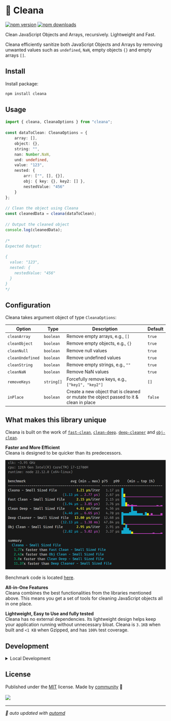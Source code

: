 # 🧼 Cleana

<!-- automd:badges color=yellow -->

[![npm version](https://img.shields.io/npm/v/cleana?color=yellow)](https://npmjs.com/package/cleana)
[![npm downloads](https://img.shields.io/npm/dm/cleana?color=yellow)](https://npm.chart.dev/cleana)

<!-- /automd -->

Clean JavaScript Objects and Arrays, recursively. Lightweight and Fast.

Cleana efficiently sanitize both JavaScript Objects and Arrays by removing unwanted values such as `undefined`, `NaN`, empty objects `{}` and empty arrays `[]`.

## Install

Install package:

<!-- automd:pm-install -->

```sh
npm install cleana
```
## Usage

```ts
import { cleana, CleanaOptions } from "cleana";

const dataToClean: CleanaOptions = {
    array: [],
    object: {},
    string: "",
    nan: Number.NaN,
    und: undefined,
    value: "123",
    nested: {
        arr: ["", [], {}],
        obj: { key: {}, key2: [] },
        nestedValue: "456"
    }
};

// Clean the object using Cleana
const cleanedData = cleana(dataToClean);

// Output the cleaned object
console.log(cleanedData);

/*
Expected Output:

{
  value: "123",
  nested: {
    nestedValue: "456"
  }
}
*/
```

## Configuration

Cleana takes argument object of type `CleanaOptions`:

| Option          | Type          | Description                                                             | Default  |
|-----------------|---------------|-------------------------------------------------------------------------|----------|
| `cleanArray`    | `boolean`     | Remove empty arrays, e.g., `[]`                                        | `true`   |
| `cleanObject`   | `boolean`     | Remove empty objects, e.g., `{}`                                       | `true`   |
| `cleanNull`     | `boolean`     | Remove null values                                                      | `true`   |
| `cleanUndefined`| `boolean`     | Remove undefined values                                                 | `true`   |
| `cleanString`   | `boolean`     | Remove empty strings, e.g., `""`                                       | `true`   |
| `cleanNaN`      | `boolean`     | Remove NaN values                                                      | `true`   |
| `removeKeys`    | `string[]`    | Forcefully remove keys, e.g., `["key1", "key2"]`                      | `[]`     |
| `inPlace`       | `boolean`     | Create a new object that is cleaned or mutate the object passed to it & clean in place | `false`  |

## What makes this library unique

Cleana is built on the work of [`fast-clean`](https://github.com/Youssef93/fast-clean), [`clean-deep`](https://github.com/nunofgs/clean-deep). [`deep-cleaner`](https://github.com/darksinge/deep-cleaner) and [`obj-clean`](https://www.npmjs.com/package/obj-clean).

**Faster and More Efficient**
<br>
Cleana is designed to be quicker than its predecessors.

![Benchmark for small-sized json](./assets/benchmark-small.png)

Benchmark code is located [here](https://github.com/Saeid-Za/cleana/tree/main/benchmark).

**All-in-One Features**
<br>
Cleana combines the best functionalities from the libraries mentioned above. This means you get a set of tools for cleaning JavaScript objects all in one place.

**Lightweight, Easy to Use and fully tested**
<br>
Cleana has no external dependencies. Its lightweight design helps keep your application running without unnecessary bloat. Cleana is `3.1KB` when built and `<1 KB` when Gzipped, and has `100%` test coverage.

## Development

<details>

<summary>Local Development</summary>

- Clone this repository
- Install latest LTS version of [Node.js](https://nodejs.org/en/)
- Install dependencies using `bun install`
- Run interactive tests using `bun dev`

</details>

## License

<!-- automd:contributors license=MIT -->

Published under the [MIT](https://github.com/unjs/cleana/blob/main/LICENSE) license.
Made by [community](https://github.com/unjs/cleana/graphs/contributors) 💛
<br><br>
<a href="https://github.com/unjs/cleana/graphs/contributors">
<img src="https://contrib.rocks/image?repo=unjs/cleana" />
</a>

<!-- /automd -->

<!-- automd:with-automd -->

---

_🤖 auto updated with [automd](https://automd.unjs.io)_

<!-- /automd -->
